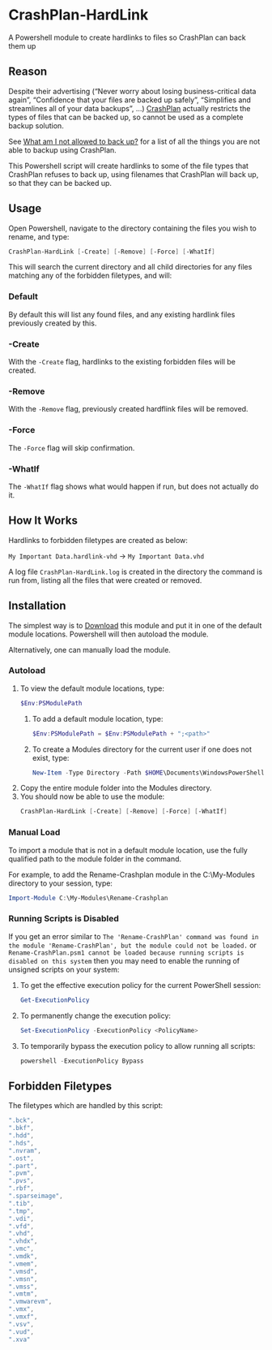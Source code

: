 # CrashPlan-HardLink
A Powershell module to create hardlinks to files so CrashPlan can back them up

## Reason
Despite their advertising (“Never worry about losing business-critical data again”, “Confidence that your files are backed up safely”, “Simplifies and streamlines all of your data backups”, …) [CrashPlan](https://www.crashplan.com/) actually restricts the types of files that can be backed up, so cannot be used as a complete backup solution.

See [What am I not allowed to back up?](https://support.code42.com/CrashPlan/6/Troubleshooting/What_is_not_backing_up) for a list of all the things you are not able to backup using CrashPlan.

This Powershell script will create hardlinks to some of the file types that CrashPlan refuses to back up, using filenames that CrashPlan will back up, so that they can be backed up.

## Usage

Open Powershell, navigate to the directory containing the files you wish to rename, and type:

```powershell
CrashPlan-HardLink [-Create] [-Remove] [-Force] [-WhatIf]
```

This will search the current directory and all child directories for any files matching any of the forbidden filetypes, and will:

### Default
By default this will list any found files, and any existing hardlink files previously created by this.

### -Create

With the `-Create` flag, hardlinks to the existing forbidden files will be created.

### -Remove

With the `-Remove` flag, previously created hardflink files will be removed.

### -Force

The `-Force` flag will skip confirmation.

### -WhatIf

The `-WhatIf` flag shows what would happen if run, but does not actually do it.

## How It Works

Hardlinks to forbidden filetypes are created as below:

`My Important Data.hardlink-vhd` → `My Important Data.vhd`

A log file `CrashPlan-HardLink.log` is created in the directory the command is run from, listing all the files that were created or removed.

## Installation

The simplest way is to [Download](https://github.com/ned-martin/CrashPlan-HardLink/archive/main.zip) this module and put it in one of the default module locations. Powershell will then autoload the module.

Alternatively, one can manually load the module.

### Autoload

1. To view the default module locations, type:
	```powershell
	$Env:PSModulePath
	```
	1. To add a default module location, type:
		```powershell
		$Env:PSModulePath = $Env:PSModulePath + ";<path>"
		```
	1. To create a Modules directory for the current user if one does not exist, type:
		```powershell
		New-Item -Type Directory -Path $HOME\Documents\WindowsPowerShell\Modules
		```
1. Copy the entire module folder into the Modules directory.
1. You should now be able to use the module:
	```powershell
	CrashPlan-HardLink [-Create] [-Remove] [-Force] [-WhatIf]
	```


### Manual Load

To import a module that is not in a default module location, use the fully qualified path to the module folder in the command.

For example, to add the Rename-Crashplan module in the C:\My-Modules directory to your session, type:
```powershell
Import-Module C:\My-Modules\Rename-Crashplan
```

### Running Scripts is Disabled

If you get an error similar to `The 'Rename-CrashPlan' command was found in the module 'Rename-CrashPlan', but the module could not be loaded.` or `Rename-CrashPlan.psm1 cannot be loaded because running scripts is disabled on this system` then you may need to enable the running of unsigned scripts on your system:

1. To get the effective execution policy for the current PowerShell session:
	```powershell
	Get-ExecutionPolicy
	```
1. To permanently change the execution policy:
	```powershell
	Set-ExecutionPolicy -ExecutionPolicy <PolicyName>
	```
1. To temporarily bypass the execution policy to allow running all scripts:
	```powershell
	powershell -ExecutionPolicy Bypass
	```

## Forbidden Filetypes

The filetypes which are handled by this script:

```powershell
".bck",
".bkf",
".hdd",
".hds",
".nvram",
".ost",
".part",
".pvm",
".pvs",
".rbf",
".sparseimage",
".tib",
".tmp",
".vdi",
".vfd",
".vhd",
".vhdx",
".vmc",
".vmdk",
".vmem",
".vmsd",
".vmsn",
".vmss",
".vmtm",
".vmwarevm",
".vmx",
".vmxf",
".vsv",
".vud",
".xva"
```